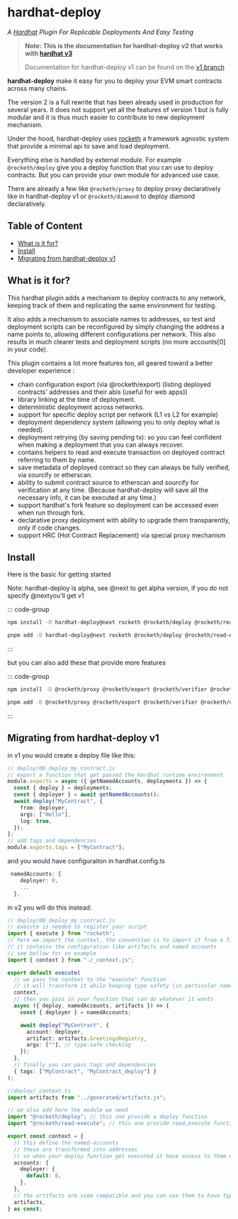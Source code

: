 <h1> hardhat-deploy</h1>

_A [Hardhat](https://hardhat.org) Plugin For Replicable Deployments And Easy Testing_

> **Note: This is the documentation for hardhat-deploy v2 that works with [hardhat v3](https://hardhat.org/hardhat3-alpha)**
>
> Documentation for hardhat-deploy v1 can be found on the [v1 branch](https://github.com/wighawag/hardhat-deploy/tree/v1#readme)

**hardhat-deploy** make it easy for you to deploy your EVM smart contracts across many chains.

The version 2 is a full rewrite that has been already used in production for several years. It does not support yet all the features of version 1 but is fully modular and it is thus much easier to contribute to new deployment mechanism.

Under the hood, hardhat-deploy uses [rocketh](https://github.com/wighawag/rocketh) a framework agnostic system that provide a minimal api to save and load deployment.

Everything else is handled by external module. For example `@rocketh/deploy` give you a deploy function that you can use to deploy contracts.
But you can provide your own module for advanced use case.

There are already a few like `@rocketh/proxy` to deploy proxy declaratively like in hardhat-deploy v1 or `@rocketh/diamond` to deploy diamond declaratively.

## Table of Content

- [What is it for?](#what-is-it-for)
- [Install](#install)
- [Migrating from hardhat-deploy v1](#migrating-from-hardhat-deploy-v1)

## What is it for?

This hardhat plugin adds a mechanism to deploy contracts to any network, keeping track of them and replicating the same environment for testing.

It also adds a mechanism to associate names to addresses, so test and deployment scripts can be reconfigured by simply changing the address a name points to, allowing different configurations per network. This also results in much clearer tests and deployment scripts (no more accounts[0] in your code).

This plugin contains a lot more features too, all geared toward a better developer experience :

- chain configuration export (via @rocketh/export)
  (listing deployed contracts' addresses and their abis (useful for web apps))
- library linking at the time of deployment.
- deterministic deployment across networks.
- support for specific deploy script per network (L1 vs L2 for example)
- deployment dependency system (allowing you to only deploy what is needed).
- deployment retrying (by saving pending tx): so you can feel confident when making a deployment that you can always recover.
- contains helpers to read and execute transaction on deployed contract referring to them by name.
- save metadata of deployed contract so they can always be fully verified, via sourcify or etherscan.
- ability to submit contract source to etherscan and sourcify for verification at any time. (Because hardhat-deploy will save all the necessary info, it can be executed at any time.)
- support hardhat's fork feature so deployment can be accessed even when run through fork.
- declarative proxy deployment with ability to upgrade them transparently, only if code changes.
- support HRC (Hot Contract Replacement) via special proxy mechanism

## Install

Here is the basic for getting started

Note: hardhat-deploy is alpha, see @next to get alpha version, if you do not specify @nextyou'll get v1

::: code-group

```bash [npm]
npm install -D hardhat-deploy@next rocketh @rocketh/deploy @rocketh/read-execute
```

```bash [pnpm]
pnpm add -D hardhat-deploy@next rocketh @rocketh/deploy @rocketh/read-execute
```

:::

but you can also add these that provide more features

::: code-group

```bash [npm]
npm install -D @rocketh/proxy @rocketh/export @rocketh/verifier @rocketh/doc
```

```bash [pnpm]
pnpm add -D @rocketh/proxy @rocketh/export @rocketh/verifier @rocketh/doc
```

:::

## Migrating from hardhat-deploy v1

in v1 you would create a deploy file like this:

```typescript
// deploy/00_deploy_my_contract.js
// export a function that get passed the Hardhat runtime environment
module.exports = async ({ getNamedAccounts, deployments }) => {
  const { deploy } = deployments;
  const { deployer } = await getNamedAccounts();
  await deploy("MyContract", {
    from: deployer,
    args: ["Hello"],
    log: true,
  });
};
// add tags and dependencies
module.exports.tags = ["MyContract"];
```

and you would have configuraiton in hardhat.config.ts

```typescript
 namedAccounts: {
    deployer: 0,
    ...
  },
```

in v2 you will do this instead:

```typescript
// deploy/00_deploy_my_contract.js
// execute is needed to register your script
import { execute } from "rocketh";
// here we import the context, the convention is to import it from a file named `_context.ts`
// it contains the configuration like artifacts and named accounts
// see bellow for an example
import { context } from "./_context.js";

export default execute(
  // we pass the context to the "execute" function
  // it will transform it while keeping type safety (in particular namedAccounts)
  context,
  // then you pass in your function that can do whatever it wants
  async ({ deploy, namedAccounts, artifacts }) => {
    const { deployer } = namedAccounts;

    await deploy("MyContract", {
      account: deployer,
      artifact: artifacts.GreetingsRegistry,
      args: [""], // type-safe checking
    });
  },
  // finally you can pass tags and dependencies
  { tags: ["MyContract", "MyContract_deploy"] }
);
```

```typescript
//deploy/_context.ts
import artifacts from "../generated/artifacts.js";

// we also add here the module we need
import "@rocketh/deploy"; // this one provide a deploy function
import "@rocketh/read-execute"; // this one provide read,execute functions

export const context = {
  // this define the named-accounts
  // these are transformed into addresses
  // so when your deploy function get executed it have access to them while keeping type-safety
  accounts: {
    deployer: {
      default: 0,
    },
  },
  // the artifacts are viem compatible and you can use them to have type-safe calls or deployments
  artifacts,
} as const;
```
